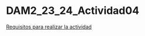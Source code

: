 # DAM2_23_24_Actividad04

[Requisitos para realizar la actividad](https://github.com/dcanoIESRafaelAlberti/DAM2_23_24_Actividad04/blob/main/Actividad%2004%20-%20Men%C3%BA%20con%20IMC%20y%20Calculadora.pdf)
